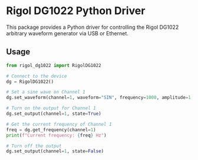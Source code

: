 # Rigol DG1022 Python Driver

This package provides a Python driver for controlling the Rigol DG1022 arbitrary waveform generator via USB or Ethernet.

## Usage

```python
from rigol_dg1022 import RigolDG1022

# Connect to the device
dg = RigolDG1022()

# Set a sine wave on Channel 1
dg.set_waveform(channel=1, waveform="SIN", frequency=1000, amplitude=1, offset=0)

# Turn on the output for Channel 1
dg.set_output(channel=1, state=True)

# Get the current frequency of Channel 1
freq = dg.get_frequency(channel=1)
print(f"Current frequency: {freq} Hz")

# Turn off the output
dg.set_output(channel=1, state=False)
```

